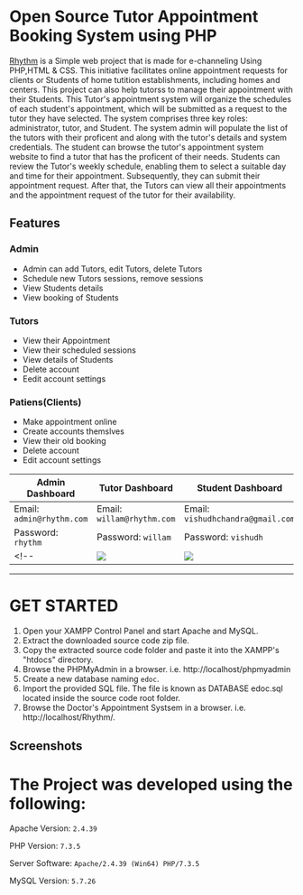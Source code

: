 
# Open Source Tutor Appointment Booking System using PHP
<!-- ![](https://github.com/hshnudr/edoc-echanneling/blob/main/Screenshots/Screenshot%20(1).png) -->

[Rhythm](https://meghanaganji.github.io/Rhythm/)  is a Simple web project that is made for e-channeling Using PHP,HTML & CSS. This initiative facilitates online appointment requests for clients or Students of home tutition establishments, including homes and centers. This project can also help tutorss to manage their appointment with their Students. This Tutor's appointment system will organize the schedules of each student's appointment, which will be submitted as a request to the tutor they have selected. The system comprises three key roles: administrator, tutor, and Student. The system admin will populate the list of the tutors with their proficent and along with the tutor's details and system credentials. The student can browse the tutor's appointment system website to find a tutor that has the proficent of their needs. Students can review the Tutor's weekly schedule, enabling them to select a suitable day and time for their appointment. Subsequently, they can submit their appointment request. After that, the Tutors can view all their appointments and the appointment request of the tutor for their availability.


## Features

### Admin
  
- Admin can add Tutors, edit Tutors, delete Tutors    
- Schedule new Tutors sessions, remove sessions   
- View Students details    
- View booking of Students    
    
    
 
 
### Tutors

- View their Appointment
- View their scheduled sessions
- View details of Students
- Delete account    
- Eedit account settings
    

    
### Patiens(Clients)
  
  - Make appointment online
  - Create accounts themslves
  - View their old booking
  - Delete account
  - Edit account settings    

    
| Admin Dashboard | Tutor Dashboard | Student Dashboard |
| -------| -------| -------|
| Email: `admin@rhythm.com` | Email: `willam@rhythm.com` |   Email: `vishudhchandra@gmail.com` | 
| Password: `rhythm` |  Password: `willam` |  Password: `vishudh` |
<!-- | ![](https://github.com/hshnudr/edoc-echanneling/blob/main/Screenshots/Screenshot%20(3).png)| ![](https://github.com/hshnudr/edoc-echanneling/blob/main/Screenshots/Screenshot%20(9).png) |    ![](https://github.com/hshnudr/edoc-echanneling/blob/main/Screenshots/Screenshot%20(6).png)  | -->

 
  
-----------------------------------------------


# GET STARTED

1. Open your XAMPP Control Panel and start Apache and MySQL.
2. Extract the downloaded source code zip file.
3. Copy the extracted source code folder and paste it into the XAMPP's "htdocs" directory.
4. Browse the PHPMyAdmin in a browser. i.e. http://localhost/phpmyadmin
5. Create a new database naming `edoc`.
6. Import the provided SQL file. The file is known as DATABASE edoc.sql located inside the source code root folder.
7. Browse the Doctor's Appointment Systsem in a browser. i.e. http://localhost/Rhythm/.


## Screenshots

<!-- | ![](https://github.com/hshnudr/edoc-echanneling/blob/main/Screenshots/Screenshot%20(1).png) | ![](https://github.com/hshnudr/edoc-echanneling/blob/main/Screenshots/Screenshot%20(2).png)| ![](https://github.com/hshnudr/edoc-echanneling/blob/main/Screenshots/Screenshot%20(3).png)| ![](https://github.com/hshnudr/edoc-echanneling/blob/main/Screenshots/Screenshot%20(4).png)|
|--------------| --------------|   --------------|  --------------|    
|  ![](https://github.com/hshnudr/edoc-echanneling/blob/main/Screenshots/Screenshot%20(5).png)| ![](https://github.com/hshnudr/edoc-echanneling/blob/main/Screenshots/Screenshot%20(6).png)| ![](https://github.com/hshnudr/edoc-echanneling/blob/main/Screenshots/Screenshot%20(7).png)| ![](https://github.com/hshnudr/edoc-echanneling/blob/main/Screenshots/Screenshot%20(8).png)| -->

# The Project was developed using the following:

Apache Version: 	`2.4.39`

PHP Version: 		`7.3.5`

Server Software: 	`Apache/2.4.39 (Win64) PHP/7.3.5`

MySQL Version: 		`5.7.26`





